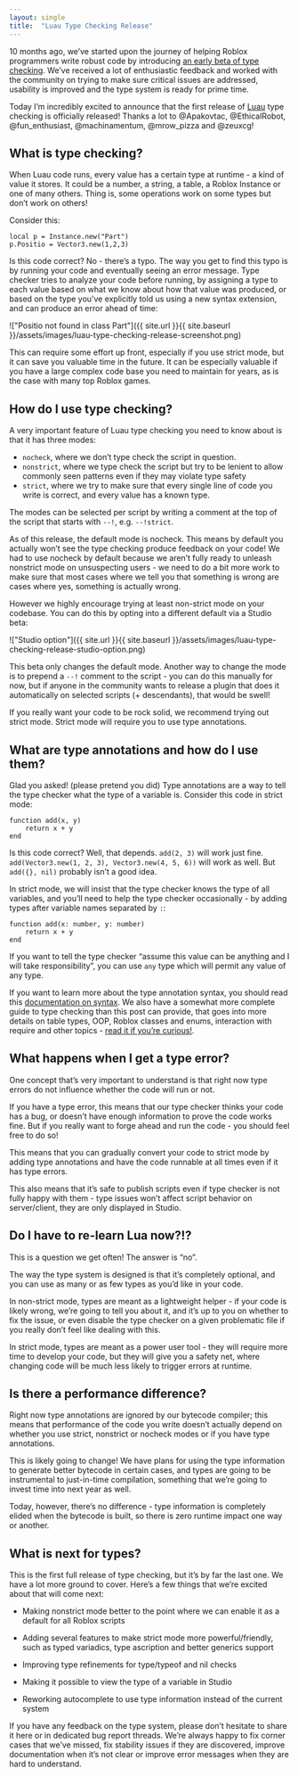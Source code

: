```yaml
---
layout: single
title:  "Luau Type Checking Release"
---
```


10 months ago, we’ve started upon the journey of helping Roblox programmers write robust code by introducing [an early beta of type checking](https://devforum.roblox.com/t/luau-type-checking-release). We’ve received a lot of enthusiastic feedback and worked with the community on trying to make sure critical issues are addressed, usability is improved and the type system is ready for prime time.

Today I’m incredibly excited to announce that the first release of [Luau](https://roblox.github.io/luau/) type checking is officially released! Thanks a lot to @Apakovtac, @EthicalRobot, @fun_enthusiast, @machinamentum, @mrow_pizza and @zeuxcg!

## What is type checking?

When Luau code runs, every value has a certain type at runtime - a kind of value it stores. It could be a number, a string, a table, a Roblox Instance or one of many others. Thing is, some operations work on some types but don’t work on others!

Consider this:
```
local p = Instance.new("Part")
p.Positio = Vector3.new(1,2,3)
```
Is this code correct? No - there’s a typo. The way you get to find this typo is by running your code and eventually seeing an error message. Type checker tries to analyze your code before running, by assigning a type to each value based on what we know about how that value was produced, or based on the type you’ve explicitly told us using a new syntax extension, and can produce an error ahead of time:

!["Positio not found in class Part"]({{ site.url }}{{ site.baseurl }}/assets/images/luau-type-checking-release-screenshot.png)

This can require some effort up front, especially if you use strict mode, but it can save you valuable time in the future. It can be especially valuable if you have a large complex code base you need to maintain for years, as is the case with many top Roblox games.

## How do I use type checking?

A very important feature of Luau type checking you need to know about is that it has three modes:

 * `nocheck`, where we don’t type check the script in question.
 * `nonstrict`, where we type check the script but try to be lenient to allow commonly seen patterns even if they may violate type safety
 * `strict`, where we try to make sure that every single line of code you write is correct, and every value has a known type.
 
The modes can be selected per script by writing a comment at the top of the script that starts with `--!`, e.g. `--!strict`.

As of this release, the default mode is nocheck. This means by default you actually won’t see the type checking produce feedback on your code! We had to use nocheck by default because we aren’t fully ready to unleash nonstrict mode on unsuspecting users - we need to do a bit more work to make sure that most cases where we tell you that something is wrong are cases where yes, something is actually wrong.

However we highly encourage trying at least non-strict mode on your codebase. You can do this by opting into a different default via a Studio beta:

!["Studio option"]({{ site.url }}{{ site.baseurl }}/assets/images/luau-type-checking-release-studio-option.png)

This beta only changes the default mode. Another way to change the mode is to prepend a `--!` comment to the script - you can do this manually for now, but if anyone in the community wants to release a plugin that does it automatically on selected scripts (+ descendants), that would be swell!

If you really want your code to be rock solid, we recommend trying out strict mode. Strict mode will require you to use type annotations.

## What are type annotations and how do I use them?

Glad you asked! (please pretend you did) Type annotations are a way to tell the type checker what the type of a variable is. Consider this code in strict mode:
```
function add(x, y)
    return x + y
end
```
Is this code correct? Well, that depends. `add(2, 3)` will work just fine. `add(Vector3.new(1, 2, 3), Vector3.new(4, 5, 6))` will work as well. But `add({}, nil)` probably isn’t a good idea.

In strict mode, we will insist that the type checker knows the type of all variables, and you’ll need to help the type checker occasionally - by adding types after variable names separated by `:`:
```
function add(x: number, y: number)
    return x + y
end
```
If you want to tell the type checker “assume this value can be anything and I will take responsibility”, you can use `any` type which will permit any value of any type.

If you want to learn more about the type annotation syntax, you should read this [documentation on syntax](https://roblox.github.io/luau/syntax.html#type-annotations). We also have a somewhat more complete guide to type checking than this post can provide, that goes into more details on table types, OOP, Roblox classes and enums, interaction with require and other topics - [read it if you’re curious!](https://roblox.github.io/luau/typecheck.html).

## What happens when I get a type error?

One concept that’s very important to understand is that right now type errors do not influence whether the code will run or not.

If you have a type error, this means that our type checker thinks your code has a bug, or doesn’t have enough information to prove the code works fine. But if you really want to forge ahead and run the code - you should feel free to do so!

This means that you can gradually convert your code to strict mode by adding type annotations and have the code runnable at all times even if it has type errors.

This also means that it’s safe to publish scripts even if type checker is not fully happy with them - type issues won’t affect script behavior on server/client, they are only displayed in Studio.

## Do I have to re-learn Lua now?!?

This is a question we get often! The answer is “no”.

The way the type system is designed is that it’s completely optional, and you can use as many or as few types as you’d like in your code.

In non-strict mode, types are meant as a lightweight helper - if your code is likely wrong, we’re going to tell you about it, and it’s up to you on whether to fix the issue, or even disable the type checker on a given problematic file if you really don’t feel like dealing with this.

In strict mode, types are meant as a power user tool - they will require more time to develop your code, but they will give you a safety net, where changing code will be much less likely to trigger errors at runtime.

## Is there a performance difference?

Right now type annotations are ignored by our bytecode compiler; this means that performance of the code you write doesn’t actually depend on whether you use strict, nonstrict or nocheck modes or if you have type annotations.

This is likely going to change! We have plans for using the type information to generate better bytecode in certain cases, and types are going to be instrumental to just-in-time compilation, something that we’re going to invest time into next year as well.

Today, however, there’s no difference - type information is completely elided when the bytecode is built, so there is zero runtime impact one way or another.

## What is next for types?

This is the first full release of type checking, but it’s by far the last one. We have a lot more ground to cover. Here’s a few things that we’re excited about that will come next:

 * Making nonstrict mode better to the point where we can enable it as a default for all Roblox scripts

 * Adding several features to make strict mode more powerful/friendly, such as typed variadics, type ascription and better generics support

 * Improving type refinements for type/typeof and nil checks

 * Making it possible to view the type of a variable in Studio

 * Reworking autocomplete to use type information instead of the current system

If you have any feedback on the type system, please don’t hesitate to share it here or in dedicated bug report threads. We’re always happy to fix corner cases that we’ve missed, fix stability issues if they are discovered, improve documentation when it’s not clear or improve error messages when they are hard to understand.